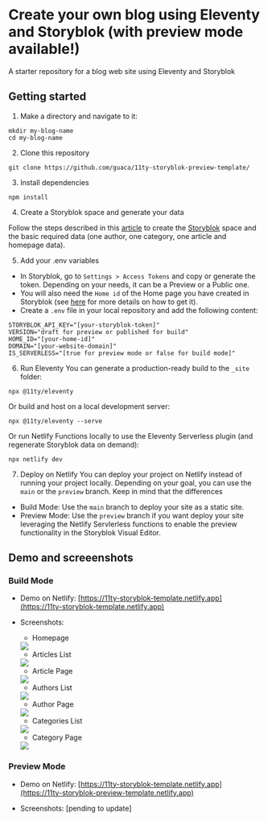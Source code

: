# Create your own blog using Eleventy and Storyblok (with preview mode available!)

A starter repository for a blog web site using Eleventy and Storyblok

## Getting started

1. Make a directory and navigate to it: 

```
mkdir my-blog-name
cd my-blog-name
```

2. Clone this repository

```
git clone https://github.com/guaca/11ty-storyblok-preview-template/
```

3. Install dependencies

```
npm install
```

4. Create a Storyblok space and generate your data

Follow the steps described in this <a href="http://estelafranco/blog/eleventy-storyblok-3/" target="_blank" rel="noopener">article</a> to create the <a href="https://get.storyblok.com/estela-franco-cuenca" target="_blank" rel="noopener">Storyblok</a> space and the basic required data (one author, one category, one article and homepage data).

5. Add your .env variables

- In Storyblok, go to `Settings > Access Tokens` and copy or generate the token. Depending on your needs, it can be a Preview or a Public one. 
- You will also need the `Home id` of the Home page you have created in Storyblok (see <a href="http://estelafranco/blog/eleventy-storyblok-3/#17.-create-the-home-related-files" target="_blank" rel="noopener">here</a> for more details on how to get it).
- Create a `.env` file in your local repository and add the following content: 

```
STORYBLOK_API_KEY="[your-storyblok-token]"
VERSION="draft for preview or published for build"
HOME_ID="[your-home-id]"
DOMAIN="[your-website-domain]"
IS_SERVERLESS="[true for preview mode or false for build mode]"
```

6. Run Eleventy
You can generate a production-ready build to the `_site` folder: 

```
npx @11ty/eleventy
```

Or build and host on a local development server: 

```
npx @11ty/eleventy --serve
```

Or run Netlify Functions locally to use the Eleventy Serverless plugin (and regenerate Storyblok data on demand):

```
npx netlify dev
```

7. Deploy on Netlify
You can deploy your project on Netlify instead of running your project locally. Depending on your goal, you can use the `main` or the `preview` branch. Keep in mind that the differences 
  - Build Mode: Use the `main` branch to deploy your site as a static site.
  - Preview Mode: Use the `preview` branch if you want deploy your site leveraging the Netlify Servlerless functions to enable the preview functionality in the Storyblok Visual Editor.


## Demo and screeenshots
### Build Mode
- Demo on Netlify: [https://11ty-storyblok-template.netlify.app](https://11ty-storyblok-template.netlify.app)

- Screenshots:
    - Homepage
    <img src="https://estelafranco.com/img/11ty-storyblok-blog/home.webp">

    - Articles List
    <img src="https://estelafranco.com/img/11ty-storyblok-blog/articles-list.webp">

    - Article Page
    <img src="https://estelafranco.com/img/11ty-storyblok-blog/article-page.webp">

    - Authors List
    <img src="https://estelafranco.com/img/11ty-storyblok-blog/authors-list.webp">

    - Author Page
    <img src="https://estelafranco.com/img/11ty-storyblok-blog/author-page.webp">

    - Categories List
    <img src="https://estelafranco.com/img/11ty-storyblok-blog/categories-list.webp">

    - Category Page
    <img src="https://estelafranco.com/img/11ty-storyblok-blog/category-page.webp">

### Preview Mode
- Demo on Netlify: [https://11ty-storyblok-template.netlify.app](https://11ty-storyblok-preview-template.netlify.app)

- Screenshots:
[pending to update]